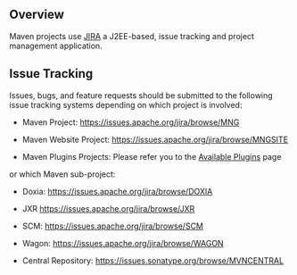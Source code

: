 ## Overview

Maven projects use [JIRA](http://www.atlassian.com/software/jira) a
J2EE-based, issue tracking and project management application.

## Issue Tracking

Issues, bugs, and feature requests should be submitted to the following
issue tracking systems depending on which project is involved:

* Maven Project: <https://issues.apache.org/jira/browse/MNG>

* Maven Website Project: <https://issues.apache.org/jira/browse/MNGSITE>

* Maven Plugins Projects: Please refer you to the [Available Plugins](./plugins/index.html) page

or which Maven sub-project:

* Doxia: <https://issues.apache.org/jira/browse/DOXIA>

* JXR <https://issues.apache.org/jira/browse/JXR>

* SCM: <https://issues.apache.org/jira/browse/SCM>

* Wagon: <https://issues.apache.org/jira/browse/WAGON>

* Central Repository: <https://issues.sonatype.org/browse/MVNCENTRAL>
